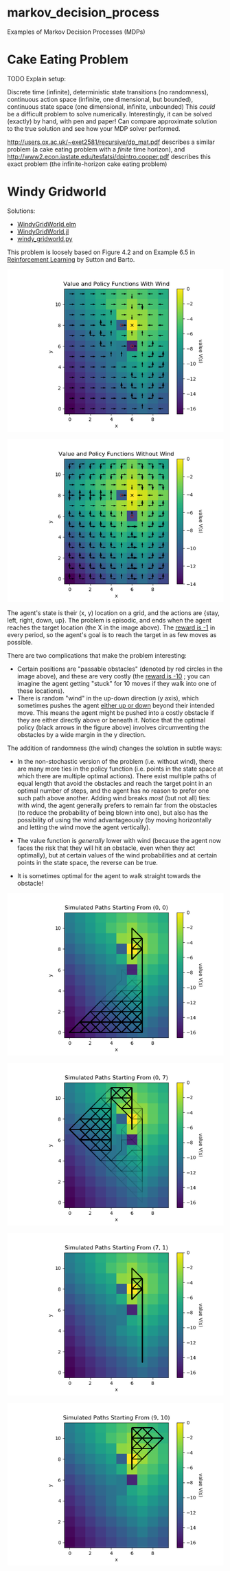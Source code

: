 # markov_decision_process

Examples of Markov Decision Processes (MDPs)

# Cake Eating Problem

TODO Explain setup:

Discrete time (infinite), deterministic state transitions (no randomness), continuous action space (infinite, one dimensional, but bounded), continuous state space (one dimensional, infinite, unbounded)
This _could_ be a difficult problem to solve numerically. Interestingly, it can be solved (exactly) by hand, with pen and paper!
Can compare approximate solution to the true solution and see how your MDP solver performed.

http://users.ox.ac.uk/~exet2581/recursive/dp_mat.pdf describes a similar problem (a cake eating problem with a _finite_ time horizon),
and http://www2.econ.iastate.edu/tesfatsi/dpintro.cooper.pdf describes this exact problem (the infinite-horizon cake eating problem)

# Windy Gridworld

Solutions:

* [WindyGridWorld.elm](elm/src/WindyGridWorld.elm)
* [WindyGridWorld.jl](julia/WindyGridWorld.jl)
* [windy_gridworld.py](python/windy_gridworld.py)

This problem is loosely based on Figure 4.2 and on Example 6.5 in
[Reinforcement Learning](https://web.stanford.edu/class/psych209/Readings/SuttonBartoIPRLBook2ndEd.pdf)
by Sutton and Barto.

![Value and Policy Functions](python/plots/value_and_policy_functions_solved_by_policy_iteration_with_wind.png)

![Value and Policy Functions](python/plots/value_and_policy_functions_solved_by_policy_iteration_without_wind.png)

The agent's state is their (x, y) location on a grid,
and the actions are {stay, left, right, down, up}.
The problem is episodic, and ends when the agent reaches
the target location (the X in the image above). The
[reward is -1](python/windy_gridworld.py#L15)
in every period, so the agent's goal is to reach the
target in as few moves as possible.

There are two complications that make the problem interesting:

* Certain positions are "passable obstacles" (denoted by
red circles in the image above), and these are very costly (the
[reward is -10](python/windy_gridworld.py#L19)
; you can imagine the agent getting "stuck" for
10 moves if they walk into one of these locations).
* There is random "wind" in the up-down direction (y axis),
which sometimes pushes the agent [either up or down](python/windy_gridworld.py#L32)
beyond their intended move. This means the agent might be pushed into a
costly obstacle if they are either directly above or beneath it.
Notice that the optimal policy (black arrows in the figure above)
involves circumventing the obstacles by a wide margin in the
y direction.

The addition of randomness (the wind) changes the solution in
subtle ways:

* In the non-stochastic version of the problem (i.e. without wind),
there are many more ties in the policy function
(i.e. points in the state space at which there are multiple optimal actions).
There exist multiple paths of equal length that avoid the obstacles and reach the
target point in an optimal number of steps, and the agent has no reason to prefer
one such path above another. Adding wind breaks _most_ (but not all) ties:
with wind, the agent generally prefers to remain far from the obstacles (to reduce the
probability of being blown into one), but also has the possibility of using the wind
advantageously (by moving horizontally and letting the wind move the agent vertically).

* The value function is _generally_ lower with wind (because the agent now faces
the risk that they will hit an obstacle, even when they act optimally), but at
certain values of the wind probabilities and at certain points in the state space,
the reverse can be true.

* It is sometimes optimal for the agent to walk straight towards the obstacle!

![Simulation](python/plots/simulated_paths_starting_from_0_0.png)

![Simulation](python/plots/simulated_paths_starting_from_0_7.png)

![Simulation](python/plots/simulated_paths_starting_from_7_1.png)

![Simulation](python/plots/simulated_paths_starting_from_9_10.png)